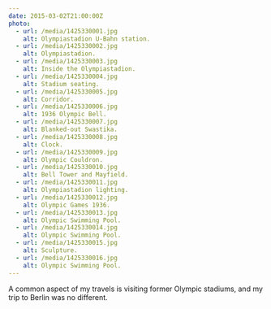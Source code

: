 ```yaml
---
date: 2015-03-02T21:00:00Z
photo:
  - url: /media/1425330001.jpg
    alt: Olympiastadion U-Bahn station.
  - url: /media/1425330002.jpg
    alt: Olympiastadion.
  - url: /media/1425330003.jpg
    alt: Inside the Olympiastadion.
  - url: /media/1425330004.jpg
    alt: Stadium seating.
  - url: /media/1425330005.jpg
    alt: Corridor.
  - url: /media/1425330006.jpg
    alt: 1936 Olympic Bell.
  - url: /media/1425330007.jpg
    alt: Blanked-out Swastika.
  - url: /media/1425330008.jpg
    alt: Clock.
  - url: /media/1425330009.jpg
    alt: Olympic Couldron.
  - url: /media/1425330010.jpg
    alt: Bell Tower and Mayfield.
  - url: /media/1425330011.jpg
    alt: Olympiastadion lighting.
  - url: /media/1425330012.jpg
    alt: Olympic Games 1936.
  - url: /media/1425330013.jpg
    alt: Olympic Swimming Pool.
  - url: /media/1425330014.jpg
    alt: Olympic Swimming Pool.
  - url: /media/1425330015.jpg
    alt: Sculpture.
  - url: /media/1425330016.jpg
    alt: Olympic Swimming Pool.
---
```

A common aspect of my travels is visiting former Olympic stadiums, and my trip to Berlin was no different.
